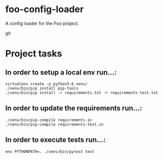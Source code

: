 # foo-config-loader

A config loader for the Foo project.

git 
# Project tasks

## In order to setup a local env run...:

    virtualenv create -p python3.6 venv/
    ./venv/bin/pip install pip-tools
    ./venv/bin/pip install -r requirements.txt -r requirements-test.txt

## In order to update the requirements run...:

    ./venv/bin/pip-compile requirements.in
    ./venv/bin/pip-compile requirements-test.in

## In order to execute tests run...:

    env PYTHONPATH=. ./venv/bin/pytest test
 